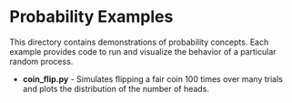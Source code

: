 # Probability Examples

This directory contains demonstrations of probability concepts. Each example provides code to run and visualize the behavior of a particular random process.

- **coin_flip.py** - Simulates flipping a fair coin 100 times over many trials and plots the distribution of the number of heads.

